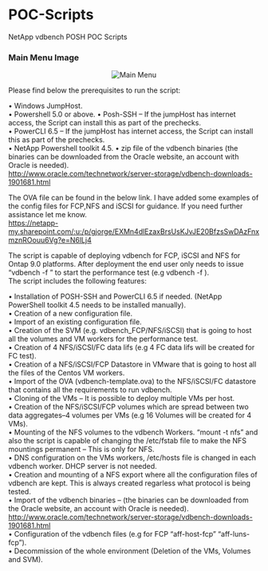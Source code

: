# POC-Scripts  
NetApp vdbench POSH POC Scripts  

### Main Menu Image
<p align="center">
  <img src="https://github.com/jorgeedugona/POC-Scripts/blob/readme-edits/Images/MainMenu.JPG?raw=true" alt="Main Menu"/>
</p>

Please find below the prerequisites to run the script:  

•	Windows JumpHost.  
•	Powershell 5.0 or above.
•	Posh-SSH – If the jumpHost has internet access, the Script can install this as part of the prechecks.     
•	PowerCLI 6.5 – If the jumpHost has internet access, the Script can install this as part of the prechecks.    
•	NetApp Powershell toolkit 4.5.
• zip file of the vdbench binaries (the binaries can be downloaded from the Oracle website, an account with Oracle is needed).   
http://www.oracle.com/technetwork/server-storage/vdbench-downloads-1901681.html  


The OVA file can be found in the below link. I have added some examples of the config files for FCP,NFS and iSCSI for guidance. If you need further assistance let me know.  
https://netapp-my.sharepoint.com/:u:/p/gjorge/EXMn4dlEzaxBrsUsKJvJE20BfzsSwDAzFnxmznROouu6Vg?e=N6lLj4  

The script is capable of deploying vdbench for FCP, iSCSI and NFS for Ontap 9.0 platforms. After deployment the end user only needs to issue “vdbench -f <workload definitions>” to start the performance test (e.g vdbench -f ).  
The script includes the following features:  

• Installation of POSH-SSH and PowerCLI 6.5 if needed. (NetApp PowerShell toolkit 4.5 needs to be installed manually).  
• Creation of a new configuration file.  
• Import of an existing configuration file.  
•	Creation of the SVM (e.g. vdbench_FCP/NFS/iSCSI) that is going to host all the volumes and VM workers for the performance test.  
•	Creation of 4 NFS/iSCSI/FC data lifs (e.g 4 FC data lifs will be created for FC test).  
•	Creation of a NFS/iSCSI/FCP Datastore in VMware that is going to host all the files of the Centos VM workers.  
•	Import of the OVA (vdbench-template.ova) to the NFS/iSCSI/FC datastore that contains all the requirements to run vdbench.  
•	Cloning of the VMs – It is possible to deploy multiple VMs per host.  
•	Creation of the NFS/iSCSI/FCP volumes which are spread between two data aggregates–4 volumes per VMs (e.g 16 Volumes will be created for 4 VMs).  
•	Mounting of the NFS volumes to the vdbench Workers. “mount -t nfs” and also the script is capable of changing the /etc/fstab file to make the NFS mountings permanent – This is only for NFS.  
•	DNS configuration on the VMs workers, /etc/hosts file is changed in each vdbench worker. DHCP server is not needed.  
•	Creation and mounting of a NFS export where all the configuration files of vdbench are kept. This is always created regarless what protocol is being tested.  
•	Import of the vdbench binaries – (the binaries can be downloaded from the Oracle website, an account with Oracle is needed).  
http://www.oracle.com/technetwork/server-storage/vdbench-downloads-1901681.html  
•	Configuration of the vdbench files (e.g for FCP  “aff-host-fcp” “aff-luns-fcp”).  
•	Decommission of the whole environment (Deletion of the VMs, Volumes and SVM).  
